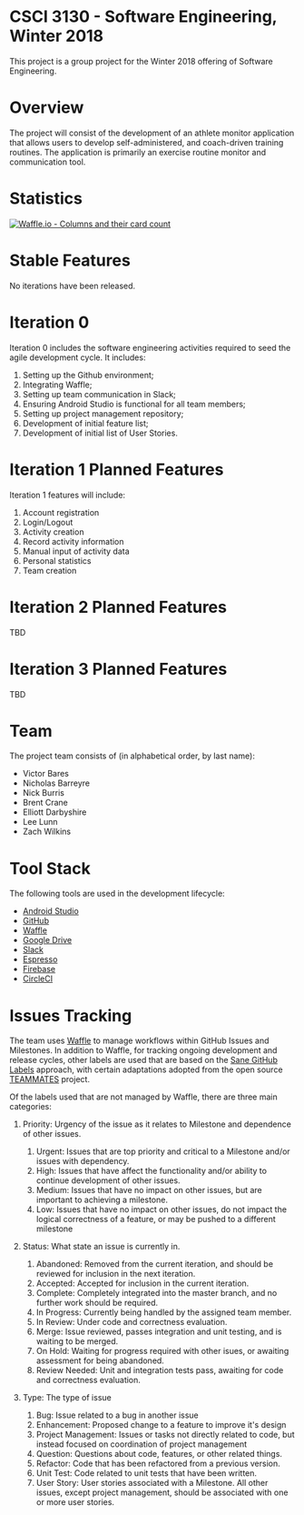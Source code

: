# CSCI 3130 - Software Engineering, Winter 2018
This project is a group project for the Winter 2018 offering of Software Engineering.

# Overview

The project will consist of the development of an athlete monitor application that allows users to develop self-administered, and coach-driven training routines.  The application is primarily an exercise routine monitor and communication tool.

# Statistics

[![Waffle.io - Columns and their card count](https://badge.waffle.io/NicholasBarreyre/SEProject.svg?columns=To%20Do,In%20Progress,Ready%20For%20Review,Done)](https://waffle.io/NicholasBarreyre/SEProject)

# Stable Features

No iterations have been released.

# Iteration 0

Iteration 0 includes the software engineering activities required to seed the agile development cycle.  It includes:

1. Setting up the Github environment;
1. Integrating Waffle;
1. Setting up team communication in Slack;
1. Ensuring Android Studio is functional for all team members;
1. Setting up project management repository; 
1. Development of initial feature list;
1. Development of initial list of User Stories.

# Iteration 1 Planned Features

Iteration 1 features will include:

1. Account registration
1. Login/Logout 
1. Activity creation
1. Record activity information
1. Manual input of activity data
1. Personal statistics
1. Team creation

# Iteration 2 Planned Features

TBD

# Iteration 3 Planned Features

TBD

# Team
The project team consists of (in alphabetical order, by last name):

* Victor Bares
* Nicholas Barreyre
* Nick Burris
* Brent Crane
* Elliott Darbyshire
* Lee Lunn
* Zach Wilkins

# Tool Stack
The following tools are used in the development lifecycle:

* [Android Studio](https://developer.android.com/studio/index.html)
* [GitHub](https://github.com/)
* [Waffle](https://github.com/waffleio/waffle.io)
* [Google Drive](https://www.google.com/drive/)
* [Slack](https://slack.com/)
* [Espresso](https://developer.android.com/training/testing/espresso/index.html)
* [Firebase](https://firebase.google.com/)
* [CircleCI](https://circleci.com/)

# Issues Tracking

The team uses [Waffle](https://waffle.io/NicholasBarreyre/SEProject) to manage workflows within GitHub Issues and Milestones.  In addition to Waffle, for tracking ongoing development and release cycles, other labels are used that are based on the [Sane GitHub Labels](https://medium.com/@dave_lunny/sane-github-labels-c5d2e6004b63) approach, with certain adaptations adopted from the open source [TEAMMATES](https://github.com/TEAMMATES/teammates) project.

Of the labels used that are not managed by Waffle, there are three main categories:

1. Priority: Urgency of the issue as it relates to Milestone and dependence of other issues. 
   1. Urgent: Issues that are top priority and critical to a Milestone and/or issues with dependency.
   1. High: Issues that have affect the functionality and/or ability to continue development of other issues.
   1. Medium: Issues that have no impact on other issues, but are important to achieving a milestone.
   1. Low: Issues that have no impact on other issues, do not impact the logical correctness of a feature, or may be pushed to a different milestone

1. Status: What state an issue is currently in.
   1. Abandoned: Removed from the current iteration, and should be reviewed for inclusion in the next iteration.
   1. Accepted: Accepted for inclusion in the current iteration.
   1. Complete: Completely integrated into the master branch, and no further work should be required.
   1. In Progress: Currently being handled by the assigned team member.
   1. In Review: Under code and correctness evaluation.
   1. Merge: Issue reviewed, passes integration and unit testing, and is waiting to be merged.
   1. On Hold: Waiting for progress required with other isues, or awaiting assessment for being abandoned.
   1. Review Needed: Unit and integration tests pass, awaiting for code and correctness evaluation.

1. Type: The type of issue
   1. Bug: Issue related to a bug in another issue
   1. Enhancement: Proposed change to a feature to improve it's design
   1. Project Management: Issues or tasks not directly related to code, but instead focused on coordination of project management
   1. Question: Questions about code, features, or other related things.
   1. Refactor: Code that has been refactored from a previous version.
   1. Unit Test: Code related to unit tests that have been written.
   1. User Story: User stories associated with a Milestone.  All other issues, except project management, should be associated with one or more user stories.

